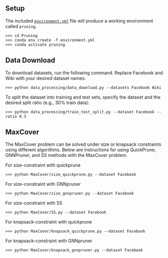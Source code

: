 ## Setup

The included [``environment.yml``](environment.yml) file will produce a working environment called ``pruning``.



    >>> cd Pruning
    >>> conda env create -f environment.yml 
    >>> conda activate pruning


## Data Download

To download datasets, run the following command. Replace Facebook and Wiki with your desired dataset names.

    >>> python data_processing/data_download.py --datasets Facebook Wiki

To split the dataset into training and test sets, specify the dataset and the desired split ratio (e.g., 30% train data):

    >>> python data_processing/train_test_split.py --dataset Facebook --ratio 0.3 

## MaxCover

The MaxCover problem can be solved under size or knapsack constraints using different algorithms. Below are instructions for using QuickPrune, GNNPruner, and SS methods with the MaxCover problem.

For size-constraint with quickprune

    >>> python MaxCover/size_quickprune.py --dataset Facebook 

For size-constraint with GNNpruner

    >>> python MaxCover/size_gnnpruner.py --dataset Facebook
    
For size-constraint with SS

    >>> python MaxCover/SS.py --dataset Facebook

For knapsack-constraint with quickprune

    >>> python MaxCover/knapsack_quickprune.py --dataset Facebook 

For knapsack-constraint with GNNpruner

    >>> python MaxCover/knapsack_gnnpruner.py --dataset Facebook

